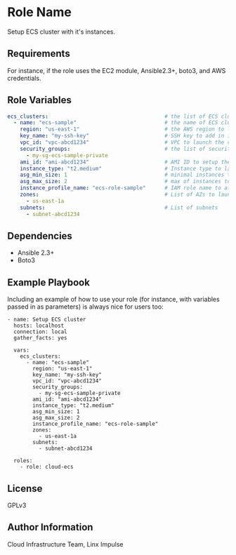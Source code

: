 Role Name
=========

Setup ECS cluster with it's instances.

Requirements
------------

For instance, if the role uses the EC2 module, Ansible2.3+, boto3, and AWS credentials.

Role Variables
--------------

```yaml
ecs_clusters:                                     # the list of ECS cluster configurations to launch
  - name: "ecs-sample"                            # the name of ECS cluster
    region: "us-east-1"                           # the AWS region to launch ECS cluster
    key_name: "my-ssh-key"                        # SSH key to add in instances
    vpc_id: "vpc-abcd1234"                        # VPC to launch the cluster
    security_groups:                              # the list of security groups to attach to the cluster instances
      - my-sg-ecs-sample-private
    ami_id: "ami-abcd1234"                        # AMI ID to setup the Launch Configuration Group
    instance_type: "t2.medium"                    # Instance type to launch the cluster
    asg_min_size: 1                               # minimal instances to setup LCG
    asg_max_size: 2                               # max of instances to setup LCG
    instance_profile_name: "ecs-role-sample"      # IAM role name to attach to the instance
    zones:                                        # List of AZs to launch instances
      - us-east-1a
    subnets:                                      # List of subnets
      - subnet-abcd1234
```

Dependencies
------------

* Ansible 2.3+
* Boto3

Example Playbook
----------------

Including an example of how to use your role (for instance, with variables passed in as parameters) is always nice for users too:

    - name: Setup ECS cluster
      hosts: localhost
      connection: local
      gather_facts: yes

      vars:
        ecs_clusters:
          - name: "ecs-sample"
            region: "us-east-1"
            key_name: "my-ssh-key"
            vpc_id: "vpc-abcd1234"
            security_groups:
              - my-sg-ecs-sample-private
            ami_id: "ami-abcd1234"
            instance_type: "t2.medium"
            asg_min_size: 1
            asg_max_size: 2
            instance_profile_name: "ecs-role-sample"
            zones:
              - us-east-1a
            subnets:
              - subnet-abcd1234

      roles:
        - role: cloud-ecs

License
-------

GPLv3

Author Information
------------------

Cloud Infrastructure Team, Linx Impulse
